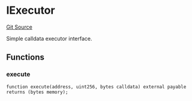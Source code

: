 # IExecutor
[Git Source](https://github.com/NaniDAO/ie/blob/58175fad32cfeea89f1d83e288aec227fe545300/src/IETH.sol)

Simple calldata executor interface.


## Functions
### execute


```solidity
function execute(address, uint256, bytes calldata) external payable returns (bytes memory);
```

